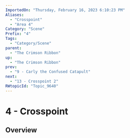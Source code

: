 ```yaml
---
ImportedOn: "Thursday, February 16, 2023 6:10:23 PM"
Aliases:
  - "Crosspoint"
  - "Area 4"
Category: "Scene"
Prefix: "4"
Tags:
  - "Category/Scene"
parent:
  - "The Crimson Ribbon"
up:
  - "The Crimson Ribbon"
prev:
  - "9 - Carly the Confused Catapult"
next:
  - "13 - Crosspoint 2"
RWtopicId: "Topic_9640"
---
```

# 4 - Crosspoint
## Overview
